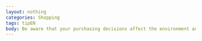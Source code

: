 ```yaml
---
layout: nothing
categories: Shopping
tags: tipEN
body: Be aware that your purchasing decisions affect the environment and surroundings in which we live. Choose high-quality products manufactured with the use of methods that have had possibly least harmful influence on the natural environment. Support companies that produce in a responsible manner. This way you can show that you approve such behaviour.
---
```

